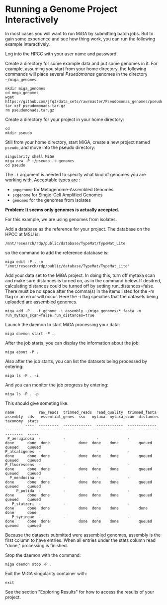 # Running a Genome Project Interactively

In most cases you will want to run MiGA by submitting batch jobs. But to gain some experience and see how thing work, you can run the following example interactively.  

Log into the HPCC with your user name and password.  

Create a directory for some example data and put some genomes in it. For example, assuming you start from your home directory, the following commands will place several *Psuedomonas* genomes in the directory `~/miga_genomes`:  

```
mkdir miga_genomes
cd mega_genomes
wget https://github.com/jfq3/data_sets/raw/master/Pseudomonas_genomes/pseudomonads.tar.gz
tar xzf pseudomonads.tar.gz
rm pseudomonads.tar.gz
```
Create a directory for your project in your home directory:  

```
cd
mkdir pseudo
```
Still from your home directory, start MiGA, create a new project named `pseudo`, and move into the pseudo directory:  

```
singularity shell MiGA
miga new -P ~/pseudo -t genomes
cd pseudo
```
The `-t` argument is needed to specify what kind of genomes you are working with.  Acceptable types are :  

- `popgenome` for Metagenome-Assembled Genomes
- `scgenome` for Single-Cell Amplified Genomes
- `genomes` for the genomes from isolates

**Problem: It seems only genomes is actually accepted.**

For this example, we are using genomes from isolates.  

Add a database as the reference for your project. The database on the HPCC at MSU is:  

`/mnt/research/rdp/public/database/TypeMat/TypeMat_Lite`

so the command to add the reference database is:  

```
miga edit -P . -m "/mnt/research/rdp/public/database/TypeMat/TypeMat_Lite"
```

Add your data set to the MiGA project. In doing this, turn off mytaxa scan and make sure distances is turned on, as in the command below. If desitred, calculating distances could be turned off by setting run_distances=false. There must be no space after the comma(s) in the items listed for the -m flag or an error will occur. Here the -i flag specifies that the datasets being uploaded are assembled genomes.

```
miga add -P . -t genome -i assembly ~/miga_genomes/*.fasta -m run_mytaxa_scan=false,run_distances=true
```

Launch the daemon to start MiGA processing your data:  

```
miga daemon start -P .
```

After the job starts, you can display the information about the job:  

```
miga about -P .
```
Also after the job starts, you can list the datasets being processed by entering:  

```
miga ls -P . -i 
```

And you can monitor the job progress by entering:  

```
miga ls -P . -p
```
This should give someting like:

```
name           raw_reads  trimmed_reads  read_quality  trimmed_fasta  assembly  cds   essential_genes  ssu   mytaxa  mytaxa_scan  distances  taxonomy  stats
         ----  ---------  -------------  ------------  -------------  --------  ---   ---------------  ---   ------  -----------  ---------  --------  -----
 P_aeruginosa  -          -              -             -              done      done  done             done  done    done         queued     queued    queued
P_alcaligenes  -          -              -             -              done      done  done             done  done    done         queued     queued    queued
P_fluorescens  -          -              -             -              done      done  done             done  done    done         queued     queued    queued
  P_mendocina  -          -              -             -              done      done  done             done  done    done         queued     queued    queued
     P_putida  -          -              -             -              done      done  done             done  done    done         queued     queued    queued
   P_stutzeri  -          -              -             -              done      done  done             done  done    done         done       done      done
   P_syringae  -          -              -             -              done      done  done             done  done    done         queued     queued    queued
```
Because the datasets submitted were assembled genomes, assembly is the first column to have entries. When all entries under the stats column read "done," processing is finished.

Stop the daemon with the command:

```
miga daemon stop -P .
```

Exit the MiGA singularity container with:

```
exit
```
See the section "Exploring Results" for how to access the results of your project.
